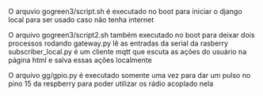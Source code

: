 O arquvio gogreen3/script.sh é executado no boot para iniciar o django local para ser usado caso não tenha internet

O arquivo gogreen3/script2.sh também executado no boot para deixar dois processos rodando
  gateway.py lê as entradas da serial da rasberry
  subscriber_local.py é um cliente mqtt que escuta as ações do usuário na página html e salva essas ações localmente
  
 O arquivo gg/gpio.py é executado somente uma vez para dar um pulso no pino 15 da respberry para poder utilizar os rádio acoplado nela
